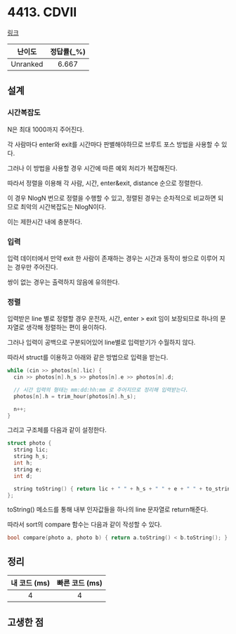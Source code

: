 # 4413. CDVII

[링크](https://www.acmicpc.net/problem/4413)

|  난이도  | 정답률(\_%) |
| :------: | :---------: |
| Unranked |    6.667    |

## 설계

### 시간복잡도

N은 최대 1000까지 주어진다.

각 사람마다 enter와 exit를 시간마다 판별해야하므로 브루트 포스 방법을 사용할 수 있다.

그러나 이 방법을 사용할 경우 시간에 따른 예외 처리가 복잡해진다.

따라서 정렬을 이용해 각 사람, 시간, enter&exit, distance 순으로 정렬한다.

이 경우 NlogN 번으로 정렬을 수행할 수 있고, 정렬된 경우는 순차적으로 비교하면 되므로 최악의 시간복잡도는 NlogN이다.

이는 제한시간 내에 충분하다.

### 입력

입력 데이터에서 만약 exit 한 사람이 존재하는 경우는 시간과 동작이 쌍으로 이루어 지는 경우만 주어진다.

쌍이 없는 경우는 출력하지 않음에 유의한다.

### 정렬

입력받은 line 별로 정렬할 경우 운전자, 시간, enter > exit 임이 보장되므로 하나의 문자열로 생각해 정렬하는 편이 용이하다.

그러나 입력이 공백으로 구분되어있어 line별로 입력받기가 수월하지 않다.

따라서 struct를 이용하고 아래와 같은 방법으로 입력을 받는다.

```cpp
while (cin >> photos[n].lic) {
  cin >> photos[n].h_s >> photos[n].e >> photos[n].d;

  // 시간 입력의 형태는 mm:dd:hh:mm 로 주어지므로 정리해 입력받는다.
  photos[n].h = trim_hour(photos[n].h_s);

  n++;
}
```

그리고 구조체를 다음과 같이 설정한다.

```cpp
struct photo {
  string lic;
  string h_s;
  int h;
  string e;
  int d;

  string toString() { return lic + " " + h_s + " " + e + " " + to_string(d); }
};
```

toString() 메소드를 통해 내부 인자값들을 하나의 line 문자열로 return해준다.

따라서 sort의 compare 함수는 다음과 같이 작성할 수 있다.

```cpp
bool compare(photo a, photo b) { return a.toString() < b.toString(); }
```

## 정리

| 내 코드 (ms) | 빠른 코드 (ms) |
| :----------: | :------------: |
|      4       |       4        |

## 고생한 점
